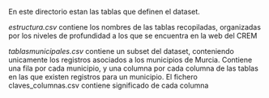 En este directorio estan las tablas que definen el dataset.

_estructura.csv_ contiene los nombres de las tablas recopiladas, organizadas por los niveles de profundidad a los que se encuentra en la web del CREM 

_tablasmunicipales.csv_ contiene un subset del dataset, conteniendo unicamente los registros asociados a los municipios de Murcia. Contiene una fila por cada municipio, y una columna por cada columna de las tablas en las que existen registros para un municipio. El fichero claves_columnas.csv contiene significado de cada columna
